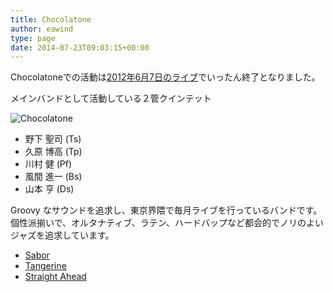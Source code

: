 ```yaml
---
title: Chocolatone
author: eawind
type: page
date: 2014-07-23T09:03:15+00:00
---
```

Chocolatoneでの活動は[2012年6月7日のライブ](/p176)でいったん終了となりました。

メインバンドとして活動している２管クインテット

![Chocolatone](/img/wp/2009/05/CHOCOLATONE_thumbnail.jpg)

* 野下 聖司 (Ts)
* 久原 博高 (Tp)
* 川村 健 (Pf)
* 風間 進一 (Bs)
* 山本 亨 (Ds)

Groovy なサウンドを追求し、東京界隈で毎月ライブを行っているバンドです。個性派揃いで、オルタナティブ、ラテン、ハードバップなど都会的でノリのよいジャズを追求しています。

* [Sabor](/img/wp/2014/07/Sabor-Remastering.mp3)
* [Tangerine](/img/wp/2014/07/01-Tangerine.mp3)
* [Straight Ahead](/img/wp/2014/07/02-Straight-Ahead.mp3)
